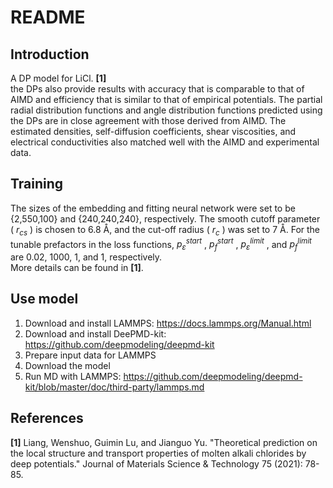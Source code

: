 # README

## Introduction
A DP model for LiCl. **[1]**  
the DPs also provide results with accuracy that is comparable to that of AIMD and efficiency that is similar to that of empirical potentials. The partial radial distribution functions and angle distribution functions predicted using the DPs are in close agreement with those derived from AIMD. The estimated densities, self-diffusion coefficients, shear viscosities, and electrical conductivities also matched well with the AIMD and experimental data.  

## Training
The sizes of the embedding and fitting neural network were set to be {2,550,100} and {240,240,240}, respectively. The smooth cutoff parameter ( $r_{cs}$ ) is chosen to 6.8 Å, and the cut-off radius ( $r_c$ ) was set to 7 Å. For the tunable prefactors in the loss functions, $p^{start}_ ε$ , $p^{start}_f$ , $p^{limit}_ε$ , and $p^{limit}_f$ are 0.02, 1000, 1, and 1, respectively.  
More details can be found in **[1]**.  


## Use model
1. Download and install LAMMPS: https://docs.lammps.org/Manual.html
2. Download and install DeePMD-kit: https://github.com/deepmodeling/deepmd-kit
3. Prepare input data for LAMMPS
4. Download the model
5. Run MD with LAMMPS: https://github.com/deepmodeling/deepmd-kit/blob/master/doc/third-party/lammps.md

## References
**[1]** Liang, Wenshuo, Guimin Lu, and Jianguo Yu. "Theoretical prediction on the local structure and transport properties of molten alkali chlorides by deep potentials." Journal of Materials Science & Technology 75 (2021): 78-85.  


